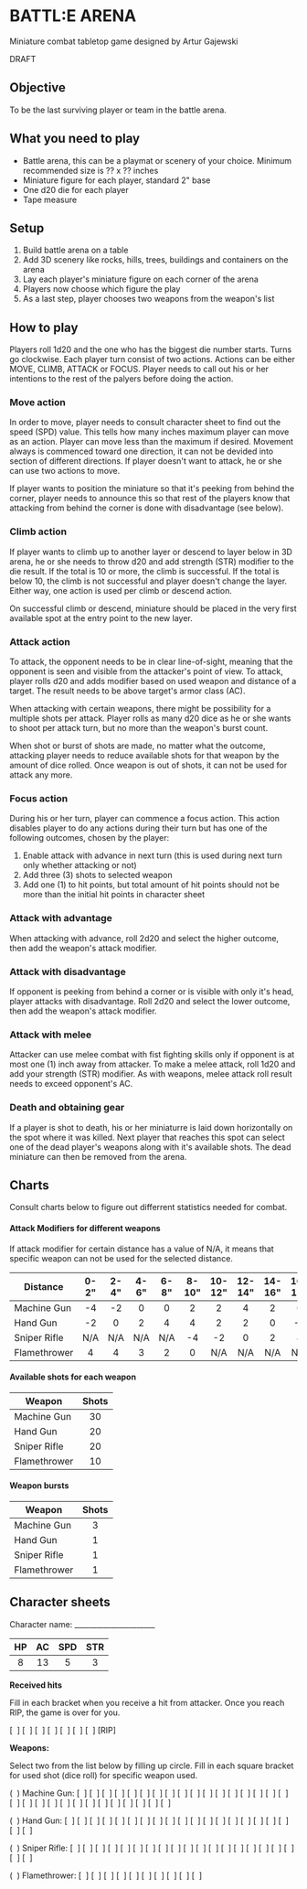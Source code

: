# BATTL:E ARENA

Miniature combat tabletop game designed by Artur Gajewski

DRAFT

## Objective

To be the last surviving player or team in the battle arena.

## What you need to play

- Battle arena, this can be a playmat or scenery of your choice. Minimum recommended size is ?? x ?? inches
- Miniature figure for each player, standard 2" base
- One d20 die for each player
- Tape measure

## Setup

1. Build battle arena on a table
2. Add 3D scenery like rocks, hills, trees, buildings and containers on the arena
3. Lay each player's miniature figure on each corner of the arena
4. Players now choose which figure the play
5. As a last step, player chooses two weapons from the weapon's list

## How to play

Players roll 1d20 and the one who has the biggest die number starts. Turns go clockwise. Each player turn consist of two actions. Actions can be either MOVE, CLIMB, ATTACK or FOCUS. Player needs to call out his or her intentions to the rest of the palyers before doing the action.

### Move action

In order to move, player needs to consult character sheet to find out the speed (SPD) value. This tells how many inches maximum player can move as an action. Player can move less than the maximum if desired. Movement always is commenced toward one direction, it can not be devided into section of different directions. If player doesn't want to attack, he or she can use two actions to move.

If player wants to position the miniature so that it's peeking from behind the corner, player needs to announce this so that rest of the players know that attacking from behind the corner is done with disadvantage (see below).

### Climb action

If player wants to climb up to another layer or descend to layer below in 3D arena, he or she needs to throw d20 and add strength (STR) modifier to the die result. If the total is 10 or more, the climb is successful. If the total is below 10, the climb is not successful and player doesn't change the layer. Either way, one action is used per climb or descend action.

On successful climb or descend, miniature should be placed in the very first available spot at the entry point to the new layer.

### Attack action

To attack, the opponent needs to be in clear line-of-sight, meaning that the opponent is seen and visible from the attacker's point of view. To attack, player rolls d20 and adds modifier based on used weapon and distance of a target. The result needs to be above target's armor class (AC).

When attacking with certain weapons, there might be possibility for a multiple shots per attack. Player rolls as many d20 dice as he or she wants to shoot per attack turn, but no more than the weapon's burst count.

When shot or burst of shots are made, no matter what the outcome, attacking player needs to reduce available shots for that weapon by the amount of dice rolled. Once weapon is out of shots, it can not be used for attack any more.

### Focus action

During his or her turn, player can commence a focus action. This action disables player to do any actions during their turn but has one of the following outcomes, chosen by the player:

1. Enable attack with advance in next turn (this is used during next turn only whether attacking or not)
2. Add three (3) shots to selected weapon
3. Add one (1) to hit points, but total amount of hit points should not be more than the initial hit points in character sheet

### Attack with advantage

When attacking with advance, roll 2d20 and select the higher outcome, then add the weapon's attack modifier.

### Attack with disadvantage

If opponent is peeking from behind a corner or is visible with only it's head, player attacks with disadvantage. Roll 2d20 and select the lower outcome, then add the weapon's attack modifier.

### Attack with melee

Attacker can use melee combat with fist fighting skills only if opponent is at most one (1) inch away from attacker. To make a melee attack, roll 1d20 and add your strength (STR) modifier. As with weapons, melee attack roll result needs to exceed opponent's AC.

### Death and obtaining gear

If a player is shot to death, his or her miniaturre is laid down horizontally on the spot where it was killed. Next player that reaches this spot can select one of the dead player's weapons along with it's available shots. The dead miniature can then be removed from the arena.

## Charts

Consult charts below to figure out differrent statistics needed for combat.

#### Attack Modifiers for different weapons

If attack modifier for certain distance has a value of N/A, it means that specific weapon can not be used for the selected distance.

| Distance     | 0-2" | 2-4" | 4-6" | 6-8" | 8-10" | 10-12" | 12-14" | 14-16" | 16-18" | 18-20" | > 20" |
|--------------|:----:|:----:|:----:|:----:|:-----:|:------:|:------:|:------:|:------:|:------:|:-----:|
| Machine Gun  |  -4  |  -2  |   0  |   0  |   2   |    2   |    4   |    2   |    0   |   -2   |   -4  |
| Hand Gun     |  -2  |   0  |   2  |   4  |   4   |    2   |    2   |    0   |   -2   |   -4   |   -4  |
| Sniper Rifle |  N/A |  N/A |  N/A |  N/A |   -4  |   -2   |    0   |    2   |    4   |    4   |   4   |
| Flamethrower |   4  |   4  |   3  |   2  |   0   |   N/A  |   N/A  |   N/A  |   N/A  |   N/A  |   N/A |

#### Available shots for each weapon

| Weapon       | Shots |
|--------------|:-----:|
| Machine Gun  |   30  |
| Hand Gun     |   20  |
| Sniper Rifle |   20  |
| Flamethrower |   10  |

#### Weapon bursts

| Weapon       | Shots |
|--------------|:-----:|
| Machine Gun  |   3   |
| Hand Gun     |   1   |
| Sniper Rifle |   1   |
| Flamethrower |   1   |

## Character sheets

Character name: ______________________

| HP | AC | SPD | STR |
|:--:|:--:|:---:|:---:|
| 8  | 13 |  5  |  3  |

__Received hits__

Fill in each bracket when you receive a hit from attacker. Once you reach RIP, the game is over for you.

[&nbsp;&nbsp;] [&nbsp;&nbsp;] [&nbsp;&nbsp;] [&nbsp;&nbsp;] [&nbsp;&nbsp;] [&nbsp;&nbsp;] [&nbsp;&nbsp;] [RIP] 

__Weapons:__

Select two from the list below by filling up circle. Fill in each square bracket for used shot (dice roll) for specific weapon used.

(&nbsp;&nbsp;) Machine Gun: [&nbsp;&nbsp;] [&nbsp;&nbsp;] [&nbsp;&nbsp;] [&nbsp;&nbsp;] [&nbsp;&nbsp;] [&nbsp;&nbsp;] [&nbsp;&nbsp;] [&nbsp;&nbsp;] [&nbsp;&nbsp;] [&nbsp;&nbsp;] [&nbsp;&nbsp;] [&nbsp;&nbsp;] [&nbsp;&nbsp;] [&nbsp;&nbsp;] [&nbsp;&nbsp;] [&nbsp;&nbsp;] [&nbsp;&nbsp;] [&nbsp;&nbsp;] [&nbsp;&nbsp;] [&nbsp;&nbsp;] [&nbsp;&nbsp;] [&nbsp;&nbsp;] [&nbsp;&nbsp;] [&nbsp;&nbsp;] [&nbsp;&nbsp;] [&nbsp;&nbsp;] [&nbsp;&nbsp;] [&nbsp;&nbsp;] [&nbsp;&nbsp;] [&nbsp;&nbsp;]  

(&nbsp;&nbsp;) Hand Gun: [&nbsp;&nbsp;] [&nbsp;&nbsp;] [&nbsp;&nbsp;] [&nbsp;&nbsp;] [&nbsp;&nbsp;] [&nbsp;&nbsp;] [&nbsp;&nbsp;] [&nbsp;&nbsp;] [&nbsp;&nbsp;] [&nbsp;&nbsp;] [&nbsp;&nbsp;] [&nbsp;&nbsp;] [&nbsp;&nbsp;] [&nbsp;&nbsp;] [&nbsp;&nbsp;] [&nbsp;&nbsp;] [&nbsp;&nbsp;] [&nbsp;&nbsp;] [&nbsp;&nbsp;] [&nbsp;&nbsp;]  

(&nbsp;&nbsp;) Sniper Rifle: [&nbsp;&nbsp;] [&nbsp;&nbsp;] [&nbsp;&nbsp;] [&nbsp;&nbsp;] [&nbsp;&nbsp;] [&nbsp;&nbsp;] [&nbsp;&nbsp;] [&nbsp;&nbsp;] [&nbsp;&nbsp;] [&nbsp;&nbsp;] [&nbsp;&nbsp;] [&nbsp;&nbsp;] [&nbsp;&nbsp;] [&nbsp;&nbsp;] [&nbsp;&nbsp;] [&nbsp;&nbsp;] [&nbsp;&nbsp;] [&nbsp;&nbsp;] [&nbsp;&nbsp;] [&nbsp;&nbsp;] 

(&nbsp;&nbsp;) Flamethrower: [&nbsp;&nbsp;] [&nbsp;&nbsp;] [&nbsp;&nbsp;] [&nbsp;&nbsp;] [&nbsp;&nbsp;] [&nbsp;&nbsp;] [&nbsp;&nbsp;] [&nbsp;&nbsp;] [&nbsp;&nbsp;] [&nbsp;&nbsp;] 

